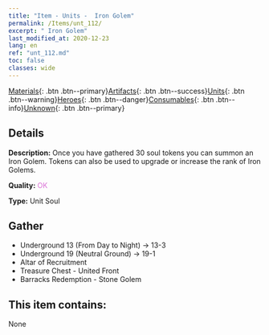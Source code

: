 ```yaml
---
title: "Item - Units -  Iron Golem"
permalink: /Items/unt_112/
excerpt: " Iron Golem"
last_modified_at: 2020-12-23
lang: en
ref: "unt_112.md"
toc: false
classes: wide
---
```

 [Materials](/Items/){: .btn .btn--primary}[Artifacts](/Items/Artifacts/){: .btn .btn--success}[Units](/Items/Units/){: .btn .btn--warning}[Heroes](/Items/Heroes/){: .btn .btn--danger}[Consumables](/Items/Consumables/){: .btn .btn--info}[Unknown](/Items/Unknown/){: .btn .btn--primary}

## Details
 **Description:** Once you have gathered 30 soul tokens you can summon an Iron Golem. Tokens can also be used to upgrade or increase the rank of Iron Golems.

 **Quality:** <span style="color: #DA70D6">OK</span>

 **Type:** Unit Soul

## Gather

*    Underground 13 (From Day to Night) -> 13-3 
*    Underground 19 (Neutral Ground) -> 19-1 
*    Altar of Recruitment 
*    Treasure Chest - United Front 
*    Barracks Redemption - Stone Golem 

## This item contains:

  None


